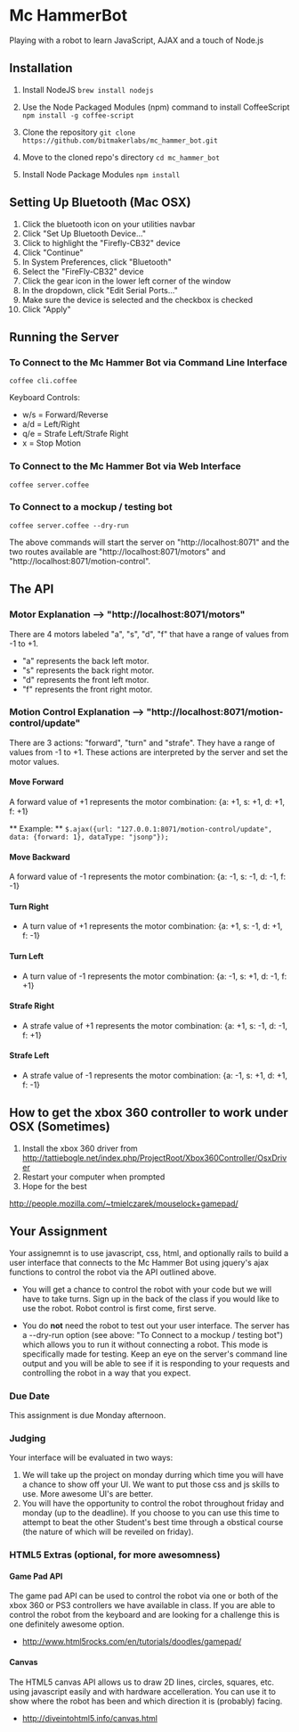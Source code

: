 # Mc HammerBot
Playing with a robot to learn JavaScript, AJAX and a touch of Node.js

## Installation

1. Install NodeJS
``brew install nodejs``

2. Use the Node Packaged Modules (npm) command to install CoffeeScript
``npm install -g coffee-script``

3. Clone the repository
``git clone https://github.com/bitmakerlabs/mc_hammer_bot.git``

4. Move to the cloned repo's directory
``cd mc_hammer_bot``

5. Install Node Package Modules
``npm install``

## Setting Up Bluetooth (Mac OSX)

1. Click the bluetooth icon on your utilities navbar
2. Click "Set Up Bluetooth Device..."
3. Click to highlight the "Firefly-CB32" device
4. Click "Continue"
5. In System Preferences, click "Bluetooth"
6. Select the "FireFly-CB32" device
7. Click the gear icon in the lower left corner of the window
8. In the dropdown, click "Edit Serial Ports..."
9. Make sure the device is selected and the checkbox is checked
10. Click "Apply"

## Running the Server

### To Connect to the Mc Hammer Bot via Command Line Interface
`coffee cli.coffee`

Keyboard Controls:

* w/s = Forward/Reverse
* a/d = Left/Right
* q/e = Strafe Left/Strafe Right
* x = Stop Motion

### To Connect to the Mc Hammer Bot via Web Interface
`coffee server.coffee`

### To Connect to a mockup / testing bot
`coffee server.coffee --dry-run`

The above commands will start the server on "http://localhost:8071" and the two routes available are "http://localhost:8071/motors" and "http://localhost:8071/motion-control".

## The API

### Motor Explanation --> "http://localhost:8071/motors"

There are 4 motors labeled "a", "s", "d", "f" that have a range of values from -1 to +1.

* "a" represents the back left motor.
* "s" represents the back right motor.
* "d" represents the front left motor.
* "f" represents the front right motor.

### Motion Control Explanation --> "http://localhost:8071/motion-control/update"

There are 3 actions: "forward", "turn" and "strafe". They have a range of values from -1 to +1. These actions are interpreted by the server and set the motor values.

#### Move Forward

A forward value of +1 represents the motor combination: {a: +1, s: +1, d: +1, f: +1}

** Example: ** `$.ajax({url: "127.0.0.1:8071/motion-control/update", data: {forward: 1}, dataType: "jsonp"}); `

#### Move Backward

A forward value of -1 represents the motor combination: {a: -1, s: -1, d: -1, f: -1}

#### Turn Right
- A turn value of +1 represents the motor combination: {a: +1, s: -1, d: +1, f: -1}

#### Turn Left
- A turn value of -1 represents the motor combination: {a: -1, s: +1, d: -1, f: +1}

#### Strafe Right
- A strafe value of +1 represents the motor combination: {a: +1, s: -1, d: -1, f: +1}

#### Strafe Left
- A strafe value of -1 represents the motor combination: {a: -1, s: +1, d: +1, f: -1}

## How to get the xbox 360 controller to work under OSX (Sometimes)

1. Install the xbox 360 driver from http://tattiebogle.net/index.php/ProjectRoot/Xbox360Controller/OsxDriver
2. Restart your computer when prompted
3. Hope for the best

http://people.mozilla.com/~tmielczarek/mouselock+gamepad/

## Your Assignment

Your assignemnt is to use javascript, css, html, and optionally rails to build a user interface that connects to the Mc Hammer Bot using jquery's ajax functions to control the robot via the API outlined above.

* You will get a chance to control the robot with your code but we will have to take turns. Sign up in the back of the class if you would like to use the robot. Robot control is first come, first serve.

* You do **not** need the robot to test out your user interface. The server has a --dry-run option (see above: "To Connect to a mockup / testing bot") which allows you to run it without connecting a robot. This mode is specifically made for testing. Keep an eye on the server's command line output and you will be able to see if it is responding to your requests and controlling the robot in a way that you expect.

### Due Date

This assignment is due Monday afternoon.

### Judging
Your interface will be evaluated in two ways:

1. We will take up the project on monday durring which time you will have a chance to show off your UI. We want to put those css and js skills to use. More awesome UI's are better.
2. You will have the opportunity to control the robot throughout friday and monday (up to the deadline). If you choose to you can use this time to attempt to beat the other Student's best time through a obstical course (the nature of which will be reveiled on friday).

### HTML5 Extras (optional, for more awesomness)

#### Game Pad API
The game pad API can be used to control the robot via one or both of the xbox 360 or PS3 controllers we have available in class. If you are able to control the robot from the keyboard and are looking for a challenge this is one definitely awesome option.

* http://www.html5rocks.com/en/tutorials/doodles/gamepad/


#### Canvas

The HTML5 canvas API allows us to draw 2D lines, circles, squares, etc. using javascript easily and with hardware accelleration. You can use it to show where the robot has been and which direction it is (probably) facing.

* http://diveintohtml5.info/canvas.html
